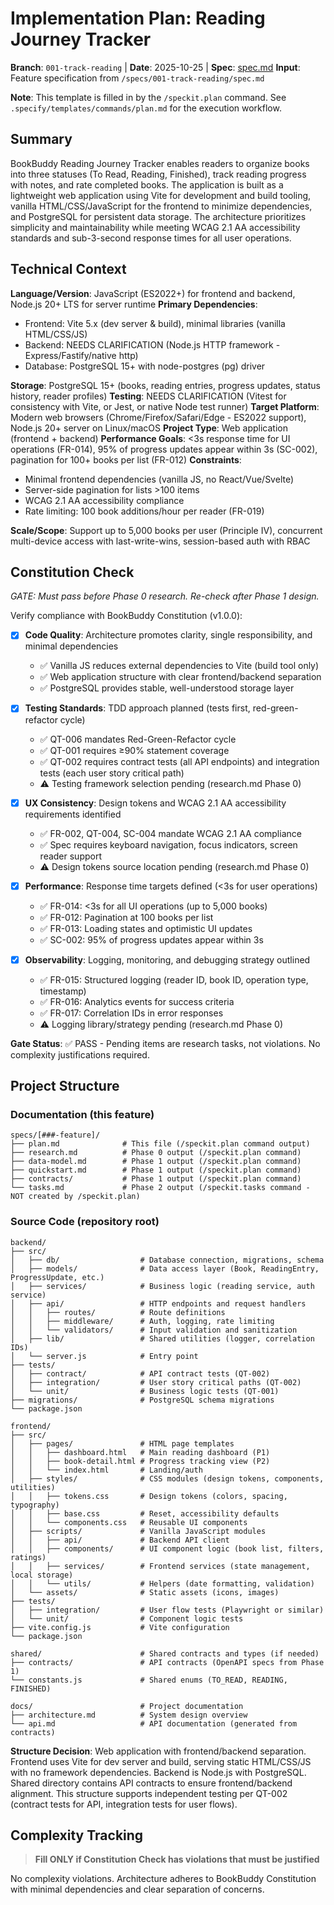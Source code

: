 # Implementation Plan: Reading Journey Tracker

**Branch**: `001-track-reading` | **Date**: 2025-10-25 | **Spec**: [spec.md](./spec.md)
**Input**: Feature specification from `/specs/001-track-reading/spec.md`

**Note**: This template is filled in by the `/speckit.plan` command. See `.specify/templates/commands/plan.md` for the execution workflow.

## Summary

BookBuddy Reading Journey Tracker enables readers to organize books into three statuses (To Read, Reading, Finished), track reading progress with notes, and rate completed books. The application is built as a lightweight web application using Vite for development and build tooling, vanilla HTML/CSS/JavaScript for the frontend to minimize dependencies, and PostgreSQL for persistent data storage. The architecture prioritizes simplicity and maintainability while meeting WCAG 2.1 AA accessibility standards and sub-3-second response times for all user operations.

## Technical Context

**Language/Version**: JavaScript (ES2022+) for frontend and backend, Node.js 20+ LTS for server runtime
**Primary Dependencies**:
  - Frontend: Vite 5.x (dev server & build), minimal libraries (vanilla HTML/CSS/JS)
  - Backend: NEEDS CLARIFICATION (Node.js HTTP framework - Express/Fastify/native http)
  - Database: PostgreSQL 15+ with node-postgres (pg) driver

**Storage**: PostgreSQL 15+ (books, reading entries, progress updates, status history, reader profiles)
**Testing**: NEEDS CLARIFICATION (Vitest for consistency with Vite, or Jest, or native Node test runner)
**Target Platform**: Modern web browsers (Chrome/Firefox/Safari/Edge - ES2022 support), Node.js 20+ server on Linux/macOS
**Project Type**: Web application (frontend + backend)
**Performance Goals**: <3s response time for UI operations (FR-014), 95% of progress updates appear within 3s (SC-002), pagination for 100+ books per list (FR-012)
**Constraints**:
  - Minimal frontend dependencies (vanilla JS, no React/Vue/Svelte)
  - Server-side pagination for lists >100 items
  - WCAG 2.1 AA accessibility compliance
  - Rate limiting: 100 book additions/hour per reader (FR-019)

**Scale/Scope**: Support up to 5,000 books per user (Principle IV), concurrent multi-device access with last-write-wins, session-based auth with RBAC

## Constitution Check

*GATE: Must pass before Phase 0 research. Re-check after Phase 1 design.*

Verify compliance with BookBuddy Constitution (v1.0.0):

- [x] **Code Quality**: Architecture promotes clarity, single responsibility, and minimal dependencies
  - ✅ Vanilla JS reduces external dependencies to Vite (build tool only)
  - ✅ Web application structure with clear frontend/backend separation
  - ✅ PostgreSQL provides stable, well-understood storage layer

- [x] **Testing Standards**: TDD approach planned (tests first, red-green-refactor cycle)
  - ✅ QT-006 mandates Red-Green-Refactor cycle
  - ✅ QT-001 requires ≥90% statement coverage
  - ✅ QT-002 requires contract tests (all API endpoints) and integration tests (each user story critical path)
  - ⚠️ Testing framework selection pending (research.md Phase 0)

- [x] **UX Consistency**: Design tokens and WCAG 2.1 AA accessibility requirements identified
  - ✅ FR-002, QT-004, SC-004 mandate WCAG 2.1 AA compliance
  - ✅ Spec requires keyboard navigation, focus indicators, screen reader support
  - ⚠️ Design tokens source location pending (research.md Phase 0)

- [x] **Performance**: Response time targets defined (<3s for user operations)
  - ✅ FR-014: <3s for all UI operations (up to 5,000 books)
  - ✅ FR-012: Pagination at 100 books per list
  - ✅ FR-013: Loading states and optimistic UI updates
  - ✅ SC-002: 95% of progress updates appear within 3s

- [x] **Observability**: Logging, monitoring, and debugging strategy outlined
  - ✅ FR-015: Structured logging (reader ID, book ID, operation type, timestamp)
  - ✅ FR-016: Analytics events for success criteria
  - ✅ FR-017: Correlation IDs in error responses
  - ⚠️ Logging library/strategy pending (research.md Phase 0)

**Gate Status**: ✅ PASS - Pending items are research tasks, not violations. No complexity justifications required.

## Project Structure

### Documentation (this feature)

```text
specs/[###-feature]/
├── plan.md              # This file (/speckit.plan command output)
├── research.md          # Phase 0 output (/speckit.plan command)
├── data-model.md        # Phase 1 output (/speckit.plan command)
├── quickstart.md        # Phase 1 output (/speckit.plan command)
├── contracts/           # Phase 1 output (/speckit.plan command)
└── tasks.md             # Phase 2 output (/speckit.tasks command - NOT created by /speckit.plan)
```

### Source Code (repository root)

```text
backend/
├── src/
│   ├── db/                  # Database connection, migrations, schema
│   ├── models/              # Data access layer (Book, ReadingEntry, ProgressUpdate, etc.)
│   ├── services/            # Business logic (reading service, auth service)
│   ├── api/                 # HTTP endpoints and request handlers
│   │   ├── routes/          # Route definitions
│   │   ├── middleware/      # Auth, logging, rate limiting
│   │   └── validators/      # Input validation and sanitization
│   ├── lib/                 # Shared utilities (logger, correlation IDs)
│   └── server.js            # Entry point
├── tests/
│   ├── contract/            # API contract tests (QT-002)
│   ├── integration/         # User story critical paths (QT-002)
│   └── unit/                # Business logic tests (QT-001)
├── migrations/              # PostgreSQL schema migrations
└── package.json

frontend/
├── src/
│   ├── pages/               # HTML page templates
│   │   ├── dashboard.html   # Main reading dashboard (P1)
│   │   ├── book-detail.html # Progress tracking view (P2)
│   │   └── index.html       # Landing/auth
│   ├── styles/              # CSS modules (design tokens, components, utilities)
│   │   ├── tokens.css       # Design tokens (colors, spacing, typography)
│   │   ├── base.css         # Reset, accessibility defaults
│   │   └── components.css   # Reusable UI components
│   ├── scripts/             # Vanilla JavaScript modules
│   │   ├── api/             # Backend API client
│   │   ├── components/      # UI component logic (book list, filters, ratings)
│   │   ├── services/        # Frontend services (state management, local storage)
│   │   └── utils/           # Helpers (date formatting, validation)
│   └── assets/              # Static assets (icons, images)
├── tests/
│   ├── integration/         # User flow tests (Playwright or similar)
│   └── unit/                # Component logic tests
├── vite.config.js           # Vite configuration
└── package.json

shared/                      # Shared contracts and types (if needed)
├── contracts/               # API contracts (OpenAPI specs from Phase 1)
└── constants.js             # Shared enums (TO_READ, READING, FINISHED)

docs/                        # Project documentation
├── architecture.md          # System design overview
└── api.md                   # API documentation (generated from contracts)
```

**Structure Decision**: Web application with frontend/backend separation. Frontend uses Vite for dev server and build, serving static HTML/CSS/JS with no framework dependencies. Backend is Node.js with PostgreSQL. Shared directory contains API contracts to ensure frontend/backend alignment. This structure supports independent testing per QT-002 (contract tests for API, integration tests for user flows).

## Complexity Tracking

> **Fill ONLY if Constitution Check has violations that must be justified**

No complexity violations. Architecture adheres to BookBuddy Constitution with minimal dependencies and clear separation of concerns.
